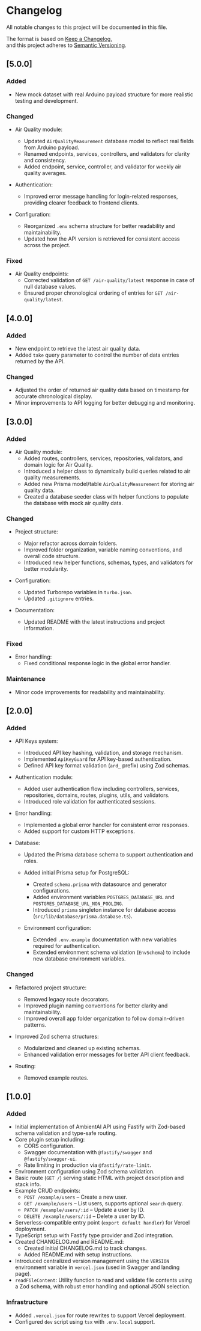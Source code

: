 # Changelog

All notable changes to this project will be documented in this file.

The format is based on [Keep a Changelog](https://keepachangelog.com/en/1.0.0/),  
and this project adheres to [Semantic Versioning](https://semver.org/spec/v2.0.0.html).

## [5.0.0]

### Added

- New mock dataset with real Arduino payload structure for more realistic testing and development.

### Changed

- Air Quality module:
  - Updated `AirQualityMeasurement` database model to reflect real fields from Arduino payload.
  - Renamed endpoints, services, controllers, and validators for clarity and consistency.
  - Added endpoint, service, controller, and validator for weekly air quality averages.

- Authentication:
  - Improved error message handling for login-related responses, providing clearer feedback to frontend clients.

- Configuration:
  - Reorganized `.env` schema structure for better readability and maintainability.
  - Updated how the API version is retrieved for consistent access across the project.

### Fixed

- Air Quality endpoints:
  - Corrected validation of `GET /air-quality/latest` response in case of null database values.
  - Ensured proper chronological ordering of entries for `GET /air-quality/latest`.

## [4.0.0]

### Added

- New endpoint to retrieve the latest air quality data.
- Added `take` query parameter to control the number of data entries returned by the API.

### Changed

- Adjusted the order of returned air quality data based on timestamp for accurate chronological display.
- Minor improvements to API logging for better debugging and monitoring.

## [3.0.0]

### Added

- Air Quality module:
  - Added routes, controllers, services, repositories, validators, and domain logic for Air Quality.
  - Introduced a helper class to dynamically build queries related to air quality measurements.
  - Added new Prisma model/table `AirQualityMeasurement` for storing air quality data.
  - Created a database seeder class with helper functions to populate the database with mock air quality data.

### Changed

- Project structure:
  - Major refactor across domain folders.
  - Improved folder organization, variable naming conventions, and overall code structure.
  - Introduced new helper functions, schemas, types, and validators for better modularity.

- Configuration:
  - Updated Turborepo variables in `turbo.json`.
  - Updated `.gitignore` entries.

- Documentation:
  - Updated README with the latest instructions and project information.

### Fixed

- Error handling:
  - Fixed conditional response logic in the global error handler.

### Maintenance

- Minor code improvements for readability and maintainability.

## [2.0.0]

### Added

- API Keys system:
  - Introduced API key hashing, validation, and storage mechanism.
  - Implemented `ApiKeyGuard` for API key-based authentication.
  - Defined API key format validation (`ard_` prefix) using Zod schemas.

- Authentication module:
  - Added user authentication flow including controllers, services, repositories, domains, routes, plugins, utils, and validators.
  - Introduced role validation for authenticated sessions.

- Error handling:
  - Implemented a global error handler for consistent error responses.
  - Added support for custom HTTP exceptions.

- Database:
  - Updated the Prisma database schema to support authentication and roles.

  - Added initial Prisma setup for PostgreSQL:
    - Created `schema.prisma` with datasource and generator configurations.
    - Added environment variables `POSTGRES_DATABASE_URL` and `POSTGRES_DATABASE_URL_NON_POOLING`.
    - Introduced `prisma` singleton instance for database access (`src/lib/database/prisma.database.ts`).

  - Environment configuration:
    - Extended `.env.example` documentation with new variables required for authentication.
    - Extended environment schema validation (`EnvSchema`) to include new database environment variables.

### Changed

- Refactored project structure:
  - Removed legacy route decorators.
  - Improved plugin naming conventions for better clarity and maintainability.
  - Improved overall app folder organization to follow domain-driven patterns.

- Improved Zod schema structures:
  - Modularized and cleaned up existing schemas.
  - Enhanced validation error messages for better API client feedback.

- Routing:
  - Removed example routes.

## [1.0.0]

### Added

- Initial implementation of AmbientAI API using Fastify with Zod-based schema validation and type-safe routing.
- Core plugin setup including:
  - CORS configuration.
  - Swagger documentation with `@fastify/swagger` and `@fastify/swagger-ui`.
  - Rate limiting in production via `@fastify/rate-limit`.
- Environment configuration using Zod schema validation.
- Basic route (`GET /`) serving static HTML with project description and stack info.
- Example CRUD endpoints:
  - `POST /example/users` – Create a new user.
  - `GET /example/users` – List users, supports optional `search` query.
  - `PATCH /example/users/:id` – Update a user by ID.
  - `DELETE /example/users/:id` – Delete a user by ID.
- Serverless-compatible entry point (`export default handler`) for Vercel deployment.
- TypeScript setup with Fastify type provider and Zod integration.
- Created CHANGELOG.md and README.md:
  - Created initial CHANGELOG.md to track changes.
  - Added README.md with setup instructions.
- Introduced centralized version management using the `VERSION` environment variable in `vercel.json` (used in Swagger and landing page).
- `readFileContent`: Utility function to read and validate file contents using a Zod schema, with robust error handling and optional JSON selection.

### Infrastructure

- Added `.vercel.json` for route rewrites to support Vercel deployment.
- Configured `dev` script using `tsx` with `.env.local` support.
